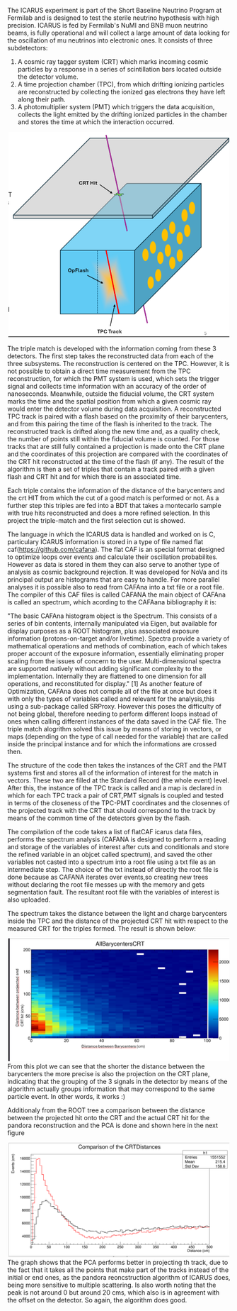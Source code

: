 The ICARUS experiment is part of the Short Baseline Neutrino Program at Fermilab and is designed to test the sterile neutrino hypothesis with high precision. 
ICARUS is fed by Fermilab's NuMI and BNB muon neutrino beams, is fully operational and will collect a large amount of data looking for the oscillation of mu neutrinos into electronic ones.
It consists of three subdetectors:

1.	A cosmic ray tagger system (CRT) which marks incoming cosmic particles by a response in a series of scintillation bars located outside the detector volume.
2.	A time projection chamber (TPC), from which drifting ionizing particles are reconstructed by collecting the ionized gas electrons they have left along their path.
3.	A photomultiplier system (PMT) which triggers the data acquisition, collects the light emitted by the drifting ionized particles in the chamber and stores the time at which the interaction occurred.

<center>
<img src="icarus_scheme.png" width="500" class="center"/>
</center>

The triple match is developed with the information coming from these 3 detectors. The first step takes the reconstructed data from each of the three subsystems. The reconstruction is centered on the TPC. 
However, it is not possible to obtain a direct time measurement from the TPC reconstruction, for which the PMT system is used, which sets the trigger signal and collects time information with an accuracy of the
order of nanoseconds. Meanwhile, outside the fiducial volume, the CRT system marks the time and the spatial position from which a given cosmic ray would enter the detector volume during data acquisition.
A reconstructed TPC track is paired with a flash based on the proximity of their barycenters, and from this pairing the time of the flash is inherited to the track. 
The reconstructed track is drifted along the new time and, as a quality check, the number of points still within the fiducial volume is counted. 
For those tracks that are still fully contained a projection is made onto the CRT plane and the coordinates of this projection are compared with the coordinates of the CRT hit reconstructed at the time of the 
flash (if any). The result of the algorithm is then a set of triples that contain a track paired with a given flash and CRT hit and for which there is an associated time.

Each triple contains the information of the distance of the barycenters and the crt HIT  from which the cut of a good match is performed or not. As a further step this triples are fed into a BDT 
that takes a montecarlo sample with true hits reconstructed and does a more refined selection.
In this project the triple-match and the first selection cut is showed.

The language in which the ICARUS data is handled and worked on is C, particulary ICARUS information is stored in a type of file named flat caf(https://github.com/cafana). The flat CAF is an special format designed to optimize
loops over events and calculate their oscillation probabilites. However as data is stored in them they can also serve to another type of analysis as cosmic background rejection. It was developed for NoVa
and its  principal output are histograms that are easy to handle. For more parallel analyses it is possible also to read from CAFAna into a txt file or a root file. The compiler of this CAF files is called CAFANA
the main object of CAFAna is called an spectrum, which acording to the CAFAana bibliography it is:

"The basic CAFAna histogram object is the Spectrum. This consists of a series of bin contents, internally
manipulated via Eigen, but available for display purposes as a ROOT histogram, plus associated exposure information (protons-on-target and/or livetime). 
Spectra provide a variety of mathematical operations and methods of combination, each of which takes proper account of the exposure information, essentially
eliminating proper scaling from the issues of concern to the user. Multi-dimensional spectra are supported
natively without adding significant complexity to the implementation. Internally they are flattened to one
dimension for all operations, and reconstituted for display." [1]
As another feature of Optimization, CAFAna does not compile all of the file at once but does it with only the types of variables called and relevant for the analysis,this using a  sub-package called SRProxy.
However this poses the difficulty of not being global, therefore needing to perform different loops instead of ones when calling different instances of the data saved in the CAF file. The triple match alogrithm
solved this issue by means of storing in vectors, or maps (depending on the type of call needed for the variable) that are called inside the principal instance and for which the informations are crossed then.

The structure of the code then takes the instances of the CRT and the PMT systems first and stores all of the information of interest for the match in vectors. These two are filled at the Standard Record
(the whole event) level. After this, the instance of the TPC track is called and a map is declared in which for each TPC track a pair of CRT,PMT signals is coupled and tested in terms of the closeness of the
TPC-PMT coordinates and the closennes of the projected track with the CRT that should correspond to the track by means of the common time of the detectors given by the flash.

The compilation of the code  takes a list of flatCAF icarus data files, performs the spectrum analysis (CAFANA is designed to perform a reading and storage of the variables of interest after cuts and conditionals and store the refined variable in an objcet called spectrum), and saved the other variables not casted into a spectrum into a root file using a txt file as an intermediate step. The choice of the txt instead of directly the root file is done because as CAFANA iterates over events,so creating new trees without declaring the root file messes up with the memory and gets segmentation fault. The resultant root file with the variables of interest is also uploaded.

The spectrum  takes the distance between the light and charge barycenters inside the TPC and the distance of  the projected CRT hit with respect to the measured CRT for the triples formed. The result is shown below:

<center>
<img src="Distances2d.png" width="500" class="center"/>
</center>
From this plot we can see that the shorter the distance between the barycenters the more precise is also the projection on the CRT plane, indicating that the grouping of the 3 signals in the detector by means of the algorithm actually groups information that may correspond to the same particle event. In other words, it works :)

Additionaly from the ROOT tree a comparison between the distance between the projected hit onto the CRT and the actual CRT hit for the pandora reconstruction and the PCA is done and shown here in the next figure 
<center>
<img src="CRTdistances.png" width="500" class="center"/>
</center>
The graph shows that the PCA performs better in projecting th track, due to the fact that it takes all the points that make part of the tracks instead of the initial or end ones, as the pandora reoncstruction algorithm of ICARUS does, being more sensitive to multiple scattering. Is also worth noting that the peak
is not around 0 but around 20 cms, which also is in agreement with the offset on the detector. So again, the algorithm does good.


